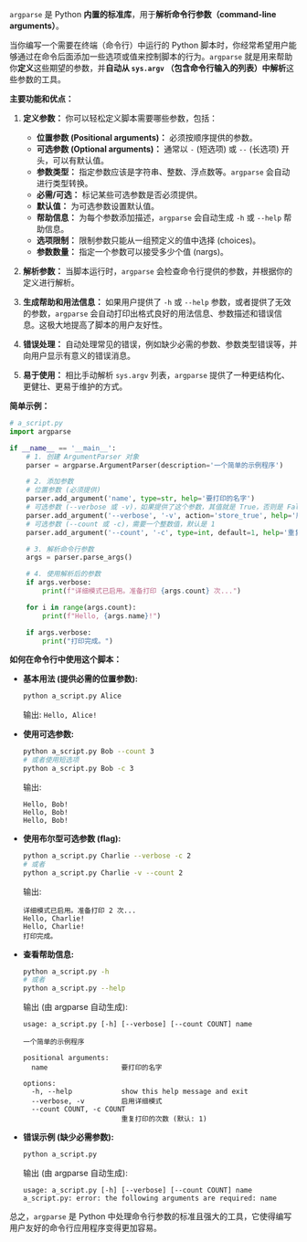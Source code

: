 `argparse` 是 Python **内置的标准库**，用于**解析命令行参数（command-line arguments）**。

当你编写一个需要在终端（命令行）中运行的 Python 脚本时，你经常希望用户能够通过在命令后面添加一些选项或值来控制脚本的行为。`argparse` 就是用来帮助你**定义**这些期望的参数，并**自动从 `sys.argv` （包含命令行输入的列表）中解析**这些参数的工具。

**主要功能和优点：**

1.  **定义参数：** 你可以轻松定义脚本需要哪些参数，包括：
    *   **位置参数 (Positional arguments)：** 必须按顺序提供的参数。
    *   **可选参数 (Optional arguments)：** 通常以 `-` (短选项) 或 `--` (长选项) 开头，可以有默认值。
    *   **参数类型：** 指定参数应该是字符串、整数、浮点数等。`argparse` 会自动进行类型转换。
    *   **必需/可选：** 标记某些可选参数是否必须提供。
    *   **默认值：** 为可选参数设置默认值。
    *   **帮助信息：** 为每个参数添加描述，`argparse` 会自动生成 `-h` 或 `--help` 帮助信息。
    *   **选项限制：** 限制参数只能从一组预定义的值中选择 (choices)。
    *   **参数数量：** 指定一个参数可以接受多少个值 (nargs)。

2.  **解析参数：** 当脚本运行时，`argparse` 会检查命令行提供的参数，并根据你的定义进行解析。

3.  **生成帮助和用法信息：** 如果用户提供了 `-h` 或 `--help` 参数，或者提供了无效的参数，`argparse` 会自动打印出格式良好的用法信息、参数描述和错误信息。这极大地提高了脚本的用户友好性。

4.  **错误处理：** 自动处理常见的错误，例如缺少必需的参数、参数类型错误等，并向用户显示有意义的错误消息。

5.  **易于使用：** 相比手动解析 `sys.argv` 列表，`argparse` 提供了一种更结构化、更健壮、更易于维护的方式。

**简单示例：**

```python
# a_script.py
import argparse

if __name__ == '__main__':
    # 1. 创建 ArgumentParser 对象
    parser = argparse.ArgumentParser(description='一个简单的示例程序')

    # 2. 添加参数
    # 位置参数 (必须提供)
    parser.add_argument('name', type=str, help='要打印的名字')
    # 可选参数 (--verbose 或 -v)，如果提供了这个参数，其值就是 True，否则是 False
    parser.add_argument('--verbose', '-v', action='store_true', help='启用详细模式')
    # 可选参数 (--count 或 -c)，需要一个整数值，默认是 1
    parser.add_argument('--count', '-c', type=int, default=1, help='重复打印的次数 (默认: 1)')

    # 3. 解析命令行参数
    args = parser.parse_args()

    # 4. 使用解析后的参数
    if args.verbose:
        print(f"详细模式已启用。准备打印 {args.count} 次...")

    for i in range(args.count):
        print(f"Hello, {args.name}!")

    if args.verbose:
        print("打印完成。")

```

**如何在命令行中使用这个脚本：**

*   **基本用法 (提供必需的位置参数):**
    ```bash
    python a_script.py Alice
    ```
    输出: `Hello, Alice!`

*   **使用可选参数:**
    ```bash
    python a_script.py Bob --count 3
    # 或者使用短选项
    python a_script.py Bob -c 3
    ```
    输出:
    ```
    Hello, Bob!
    Hello, Bob!
    Hello, Bob!
    ```

*   **使用布尔型可选参数 (flag):**
    ```bash
    python a_script.py Charlie --verbose -c 2
    # 或者
    python a_script.py Charlie -v --count 2
    ```
    输出:
    ```
    详细模式已启用。准备打印 2 次...
    Hello, Charlie!
    Hello, Charlie!
    打印完成。
    ```

*   **查看帮助信息:**
    ```bash
    python a_script.py -h
    # 或者
    python a_script.py --help
    ```
    输出 (由 argparse 自动生成):
    ```
    usage: a_script.py [-h] [--verbose] [--count COUNT] name

    一个简单的示例程序

    positional arguments:
      name                  要打印的名字

    options:
      -h, --help            show this help message and exit
      --verbose, -v         启用详细模式
      --count COUNT, -c COUNT
                            重复打印的次数 (默认: 1)
    ```

*   **错误示例 (缺少必需参数):**
    ```bash
    python a_script.py
    ```
    输出 (由 argparse 自动生成):
    ```
    usage: a_script.py [-h] [--verbose] [--count COUNT] name
    a_script.py: error: the following arguments are required: name
    ```

总之，`argparse` 是 Python 中处理命令行参数的标准且强大的工具，它使得编写用户友好的命令行应用程序变得更加容易。
